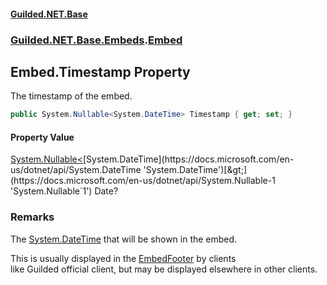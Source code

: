 
#### [Guilded.NET.Base](Guilded_NET_Base 'Guilded_NET_Base')
### [Guilded.NET.Base.Embeds](Guilded_NET_Base#Guilded_NET_Base_Embeds 'Guilded.NET.Base.Embeds').[Embed](Embed 'Guilded.NET.Base.Embeds.Embed')
## Embed.Timestamp Property
The timestamp of the embed.  
```csharp
public System.Nullable<System.DateTime> Timestamp { get; set; }
```

#### Property Value
[System.Nullable&lt;](https://docs.microsoft.com/en-us/dotnet/api/System.Nullable-1 'System.Nullable`1')[System.DateTime](https://docs.microsoft.com/en-us/dotnet/api/System.DateTime 'System.DateTime')[&gt;](https://docs.microsoft.com/en-us/dotnet/api/System.Nullable-1 'System.Nullable`1')
Date?
### Remarks
The [System.DateTime](https://docs.microsoft.com/en-us/dotnet/api/System.DateTime 'System.DateTime') that will be shown in the embed.



This is usually displayed in the [EmbedFooter](EmbedFooter 'Guilded.NET.Base.Embeds.EmbedFooter') by clients  
like Guilded official client, but may be displayed elsewhere in other clients.
